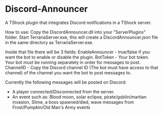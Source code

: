 # Discord-Announcer
A TShock plugin that integrates Discord notifications in a TShock server.

How to use: Copy the DiscordAnnouncer.dll into your "ServerPlugins" folder. Start TerrariaServer.exe, this will create a DiscordAnnouncer.json file in the same directory as TerrariaServer.exe.

Inside that file there will be 3 fields:
EnableAnnouncer - true/false if you want the bot to enable or disable the plugin.
BotToken - Your bot token. Your bot must be running separately in order for messages to post.
ChannelID - Copy the Discord channel ID (The bot must have access to that channel) of the channel you want the bot to post messages to.

Currently the following messages will be posted on Discord:
- A player connected/Disconnected from the server.
- An event such as: Blood moon, solar eclipse, pirate/goblin/martian invasion, Slime, a boss spawned/died, wave messages from Frost/Pumpkin/Old Man's Army events
